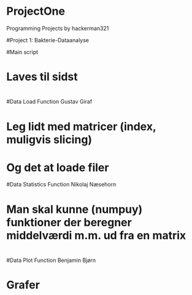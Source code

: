 # ProjectOne
Programming Projects by hackerman321

#Project 1: Bakterie-Dataanalyse

#Main script
#	Laves til sidst
#	

#Data Load Function Gustav Giraf
#	Leg lidt med matricer (index, muligvis slicing)
#	Og det at loade filer

#Data Statistics Function Nikolaj Næsehorn
#	Man skal kunne (numpuy) funktioner der beregner middelværdi m.m. ud fra en matrix
#	

#Data Plot Function Benjamin Bjørn
#	Grafer
#	
